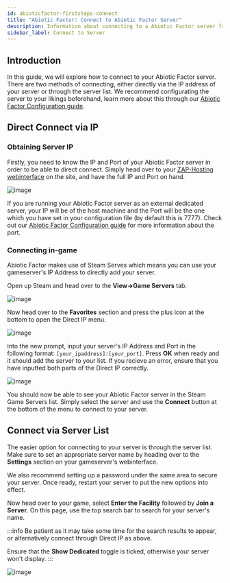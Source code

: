 ```yaml
---
id: abioticfactor-firststeps-connect
title: "Abiotic Factor: Connect to Abiotic Factor Server"
description: Information about connecting to a Abiotic Factor server from ZAP-Hosting - ZAP-Hosting.com documentation
sidebar_label: Connect to Server
---
```




## Introduction

In this guide, we will explore how to connect to your Abiotic Factor server. There are two methods of connecting, either directly via the IP address of your server or through the server list. We recommend configurating the server to your likings beforehand, learn more about this through our [Abiotic Factor Configuration guide](abioticfactor-configuration.md).

## Direct Connect via IP

### Obtaining Server IP

Firstly, you need to know the IP and Port of your Abiotic Factor server in order to be able to direct connect. Simply head over to your [ZAP-Hosting webinterface](https://zap-hosting.com/en/customer/) on the site, and have the full IP and Port on hand.

![image](https://screensaver01.zap-hosting.com/index.php/s/FYdNBfyWHb6g9MJ/preview)

If you are running your Abiotic Factor server as an external dedicated server, your IP will be of the host machine and the Port will be the one which you have set in your configuration file (by default this is 7777). Check out our [Abiotic Factor Configuration guide](abioticfactor-configuration.md) for more information about the port.

### Connecting in-game

Abiotic Factor makes use of Steam Serves which means you can use your gameserver's IP Address to directly add your server.

Open up Steam and head over to the **View->Game Servers** tab.

![image](https://screensaver01.zap-hosting.com/index.php/s/9Yi2ymdSRj3WDbx/preview)

Now head over to the **Favorites** section and press the plus icon at the bottom to open the Direct IP menu.

![image](https://screensaver01.zap-hosting.com/index.php/s/7dFW9ANQmeTNdz9/preview)

Into the new prompt, input your server's IP Address and Port in the following format: `[your_ipaddress]:[your_port]`. Press **OK** when ready and it should add the server to your list. If you recieve an error, ensure that you have inputted both parts of the Direct IP correctly.

![image](https://screensaver01.zap-hosting.com/index.php/s/ir5Hy54fc95CDbs/preview)

You should now be able to see your Abiotic Factor server in the Steam Game Servers list. Simply select the server and use the **Connect** button at the bottom of the menu to connect to your server.

## Connect via Server List

The easier option for connecting to your server is through the server list. Make sure to set an appropriate server name by heading over to the **Settings** section on your gameserver's webinterface.

We also recommend setting up a password under the same area to secure your server. Once ready, restart your server to put the new options into effect.

Now head over to your game, select **Enter the Facility** followed by **Join a Server**. On this page, use the top search bar to search for your server's name.

:::info
Be patient as it may take some time for the search results to appear, or alternatively connect through Direct IP as above.

Ensure that the **Show Dedicated** toggle is ticked, otherwise your server won't display.
:::

![image](https://screensaver01.zap-hosting.com/index.php/s/B5JjGR93qkp9WXK/preview)